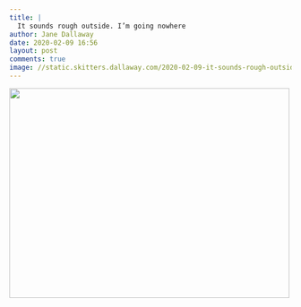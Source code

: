 ```yaml
---
title: |
  It sounds rough outside. I’m going nowhere
author: Jane Dallaway
date: 2020-02-09 16:56
layout: post
comments: true
image: //static.skitters.dallaway.com/2020-02-09-it-sounds-rough-outside--i-m-going-nowhere-thumb-1-IMG-9710.JPG
---
```


<div>
        <a href="//static.skitters.dallaway.com/2020-02-09-it-sounds-rough-outside--i-m-going-nowhere-fullsize-1-IMG-9710.JPG">
          <img src="//static.skitters.dallaway.com/2020-02-09-it-sounds-rough-outside--i-m-going-nowhere-thumb-1-IMG-9710.JPG" width="500" height="375"/>
        </a>
      </div>


  
      